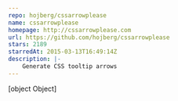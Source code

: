 ```yaml
---
repo: hojberg/cssarrowplease
name: cssarrowplease
homepage: http://cssarrowplease.com
url: https://github.com/hojberg/cssarrowplease
stars: 2189
starredAt: 2015-03-13T16:49:14Z
description: |-
    Generate CSS tooltip arrows
---
```


[object Object]
